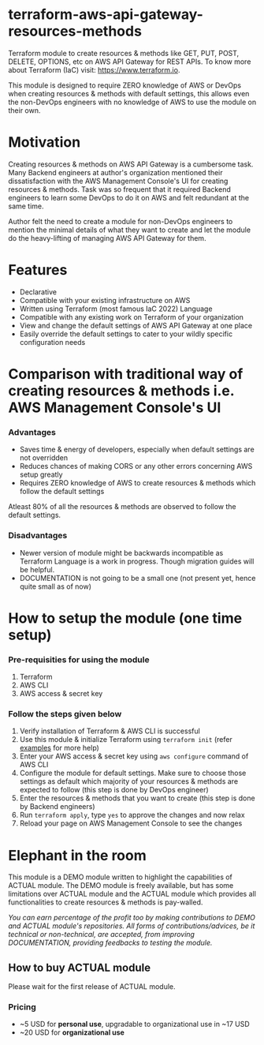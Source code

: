 # terraform-aws-api-gateway-resources-methods

Terraform module to create resources & methods like GET, PUT, POST, DELETE, OPTIONS, etc on AWS API Gateway for REST APIs. To know more about Terraform (IaC) visit: https://www.terraform.io.

This module is designed to require ZERO knowledge of AWS or DevOps when creating resources & methods with default settings, this allows even the non-DevOps engineers with no knowledge of AWS to use the module on their own.

# Motivation

Creating resources & methods on AWS API Gateway is a cumbersome task. Many Backend engineers at author's organization mentioned their dissatisfaction with the AWS Management Console's UI for creating resources & methods. Task was so frequent that it required Backend engineers to learn some DevOps to do it on AWS and felt redundant at the same time.


Author felt the need to create a module for non-DevOps engineers to mention the minimal details of what they want to create and let the module do the heavy-lifting of managing AWS API Gateway for them.

# Features

- Declarative
- Compatible with your existing infrastructure on AWS
- Written using Terraform (most famous IaC 2022) Language
- Compatible with any existing work on Terraform of your organization
- View and change the default settings of AWS API Gateway at one place
- Easily override the default settings to cater to your wildly specific configuration needs

# Comparison with traditional way of creating resources & methods i.e. AWS Management Console's UI

### Advantages
- Saves time & energy of developers, especially when default settings are not overridden
- Reduces chances of making CORS or any other errors concerning AWS setup greatly
- Requires ZERO knowledge of AWS to create resources & methods which follow the default settings

Atleast 80% of all the resources & methods are observed to follow the default settings.

### Disadvantages
- Newer version of module might be backwards incompatible as Terraform Language is a work in progress. Though migration guides will be helpful.
- DOCUMENTATION is not going to be a small one (not present yet, hence quite small as of now)

# How to setup the module (one time setup)

### Pre-requisities for using the module
1. Terraform
2. AWS CLI
3. AWS access & secret key

### Follow the steps given below

1. Verify installation of Terraform & AWS CLI is successful
2. Use this module & initialize Terraform using `terraform init` (refer [examples](./examples) for more help)
3. Enter your AWS access & secret key using `aws configure` command of AWS CLI
4. Configure the module for default settings. Make sure to choose those settings as default which majority of your resources & methods are expected to follow (this step is done by DevOps engineer)
5. Enter the resources & methods that you want to create (this step is done by Backend engineers)
6. Run `terraform apply`, type `yes` to approve the changes and now relax
7. Reload your page on AWS Management Console to see the changes

# Elephant in the room

This module is a DEMO module written to highlight the capabilities of ACTUAL module. The DEMO module is freely available, but has some limitations over ACTUAL module and the ACTUAL module which provides all functionalities to create resources & methods is pay-walled.

*You can earn percentage of the profit too by making contributions to DEMO and ACTUAL module's repositories. All forms of contributions/advices, be it technical or non-technical, are accepted, from improving DOCUMENTATION, providing feedbacks to testing the module.*

## How to buy ACTUAL module

Please wait for the first release of ACTUAL module.

### Pricing

- ~5 USD for **personal use**, upgradable to organizational use in ~17 USD
- ~20 USD for **organizational use**
